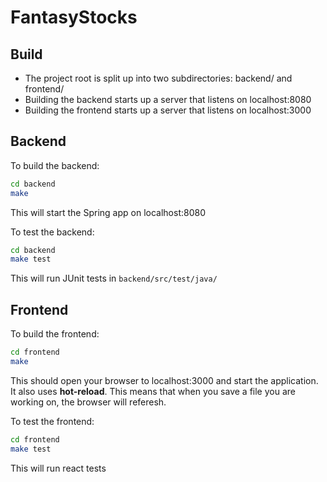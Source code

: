 # FantasyStocks 
## Build
* The project root is split up into two subdirectories: backend/ and frontend/
* Building the backend starts up a server that listens on localhost:8080
* Building the frontend starts up a server that listens on localhost:3000


## Backend

To build the backend:
```bash
cd backend
make
```
This will start the Spring app on localhost:8080

To test the backend:
```bash
cd backend
make test
```
This will run JUnit tests in ```backend/src/test/java/```


## Frontend
To build the frontend:
```bash
cd frontend
make
```
This should open your browser to localhost:3000 and start the application. It also uses **hot-reload**. This means that when you save a file you are working on, the browser will referesh.

To test the frontend:
```bash
cd frontend
make test
```
This will run react tests
